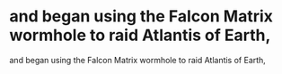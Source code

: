 # and began using the Falcon Matrix wormhole to raid Atlantis of Earth,

and began using the Falcon Matrix wormhole to raid Atlantis of Earth,